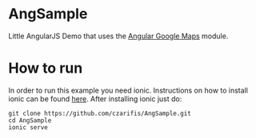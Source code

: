 AngSample
=========

Little AngularJS Demo that uses the [Angular Google Maps](https://angular-ui.github.io/angular-google-maps/#!/) module.

How to run 
=========

In order to run this example you need ionic. Instructions on how to install ionic can be found [here](http://blog.zarifis.info/getting-started-with-ionic-angularjs-cordova/). After installing ionic just do:

	git clone https://github.com/czarifis/AngSample.git
    cd AngSample
    ionic serve
